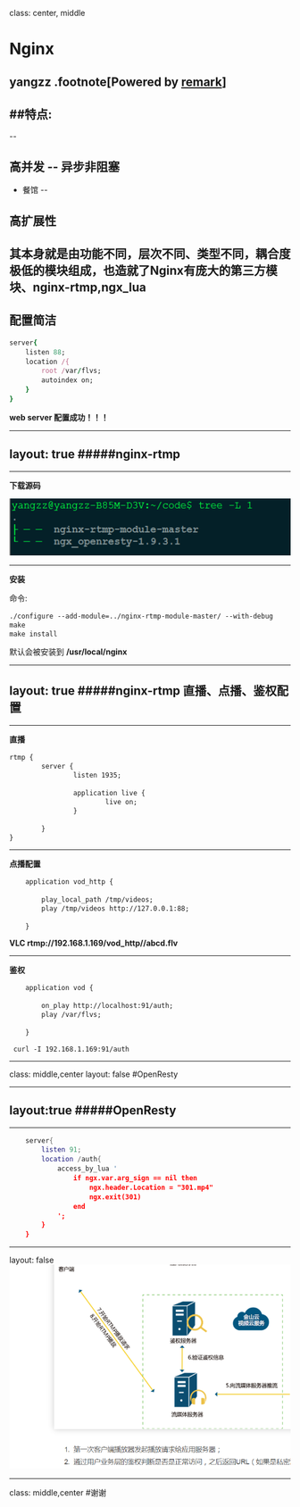 class: center, middle

# Nginx
yangzz
.footnote[Powered by [remark](https://github.com/gnab/remark)]
---

##特点:
-----
--

**高并发** -- 异步非阻塞
--


  - 餐馆
--


**高扩展性**
--


其本身就是由功能不同，层次不同、类型不同，耦合度极低的模块组成，也造就了Nginx有庞大的第三方模块、nginx-rtmp,ngx_lua
--



**配置简洁**
--

```ruby
server{
    listen 88;
    location /{
        root /var/flvs;
        autoindex on;
    }
}
```

**web server 配置成功！！！**

---
layout: true
#####nginx-rtmp
-----

---

**下载源码**

![](./img/nginx_rtmp.png)

---
**安装**

命令:

```shell
./configure --add-module=../nginx-rtmp-module-master/ --with-debug
make
make install
```

默认会被安装到 **/usr/local/nginx**

---
layout: true
#####nginx-rtmp 直播、点播、鉴权配置
-----

---

**直播**

```shell
rtmp {
        server {
                listen 1935;

                application live {
                        live on; 
                }    

        }   
}
```
---
**点播配置**
```shell  
    application vod_http {
       
        play_local_path /tmp/videos; 
        play /tmp/videos http://127.0.0.1:88;

    }    

```

**VLC rtmp://192.168.1.169/vod_http//abcd.flv**


---
**鉴权**

```shell 
    application vod {

        on_play http://localhost:91/auth;
        play /var/flvs;

    }

```


```shell
 curl -I 192.168.1.169:91/auth
```


---

class: middle,center
layout: false
#OpenResty

---
layout:true
#####OpenResty
-----


---

```lua
    server{
        listen 91;
        location /auth{
            access_by_lua '
                if ngx.var.arg_sign == nil then
                    ngx.header.Location = "301.mp4"
                    ngx.exit(301)
                end
            ';
        }
    }

```

---
layout: false
![](./img/vksyun.png)

---
class: middle,center
#谢谢
